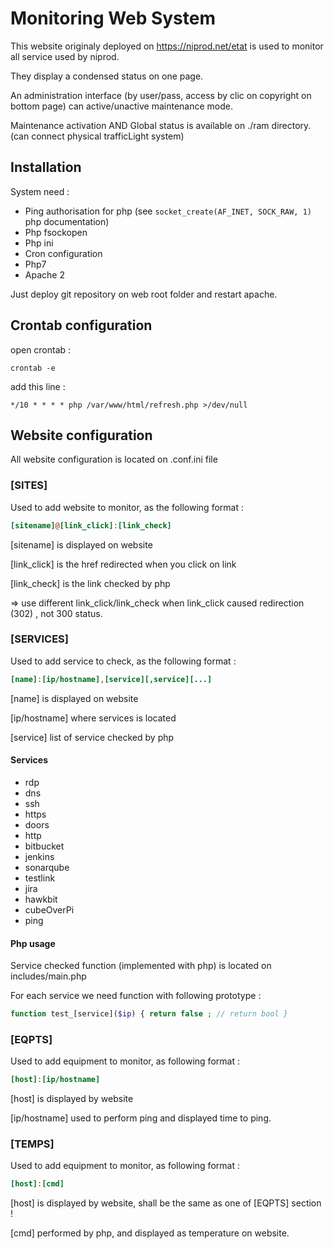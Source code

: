 # Monitoring Web System

This website originaly deployed on https://niprod.net/etat is used to monitor all service used by niprod.

They display a condensed status on one page. 

An administration interface (by user/pass, access by clic on copyright on bottom page) can active/unactive maintenance mode.

Maintenance activation AND Global status is available on ./ram directory. (can connect physical trafficLight system) 

## Installation

System need : 

- Ping authorisation for php (see `socket_create(AF_INET, SOCK_RAW, 1)` php documentation)
- Php fsockopen
- Php ini
- Cron configuration
- Php7
- Apache 2

Just deploy git repository on web root folder and restart apache.

## Crontab configuration

open crontab : 

```shell
crontab -e 
```

add this line : 

```shell
*/10 * * * * php /var/www/html/refresh.php >/dev/null
```

## Website configuration

All website configuration is located on .conf.ini file 

### [SITES] 

Used to add website to monitor, as the following format : 

```ini
[sitename]@[link_click]:[link_check]
```

[sitename] is displayed on website

[link_click] is the href redirected when you click on link

[link_check] is the link checked by php

=> use different link_click/link_check when link_click caused redirection (302) , not 300 status.

### [SERVICES]

Used to add service to check, as the following format : 

```ini
[name]:[ip/hostname],[service][,service][...]
```

 [name] is displayed on website

[ip/hostname] where services is located

[service] list of service checked by php

#### Services 

- rdp
- dns
- ssh
- https
- doors
- http
- bitbucket
- jenkins
- sonarqube
- testlink
- jira
- hawkbit
- cubeOverPi
- ping

#### Php usage

Service checked function (implemented with php) is located on includes/main.php

For each service we need function with following prototype :

```php
function test_[service]($ip) { return false ; // return bool }
```

###  [EQPTS]

Used to add equipment to monitor, as following format :

```ini
[host]:[ip/hostname]
```

 [host] is displayed by website

[ip/hostname] used to perform ping and displayed time to ping.

### [TEMPS]

Used to add equipment to monitor, as following format :

```ini
[host]:[cmd]
```

[host] is displayed by website, shall be the same as one of [EQPTS] section !

[cmd] performed by php, and displayed as temperature on website.
